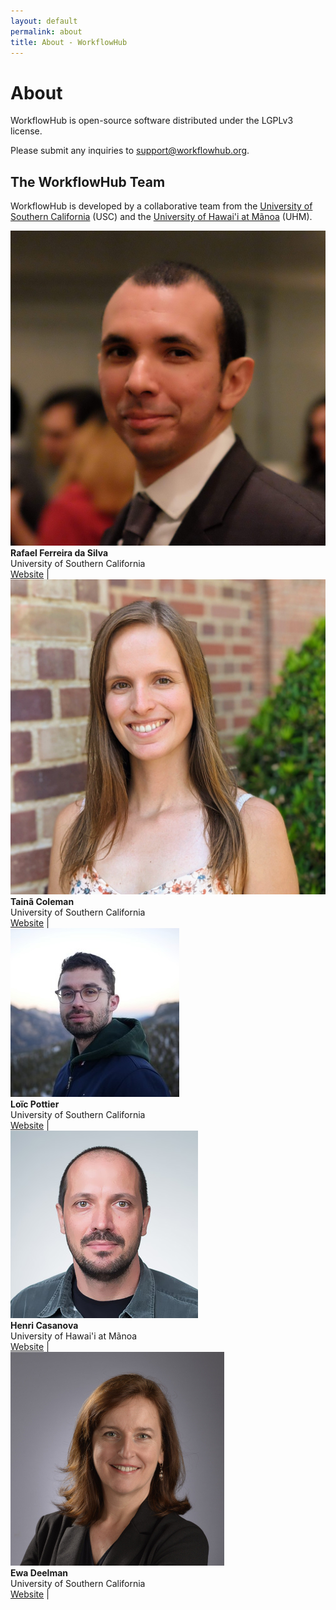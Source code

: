 ```yaml
---
layout: default
permalink: about
title: About - WorkflowHub
---
```


# About

WorkflowHub is open-source software distributed under the LGPLv3 license.

Please submit any inquiries to <support@workflowhub.org>.

## The WorkflowHub Team

WorkflowHub is developed by a collaborative team from the [University 
of Southern California](https://isi.edu) (USC) and the [University of 
Hawai'i at Mãnoa](https://www.ics.hawaii.edu) (UHM). 

<div class="team">
    <img src="/assets/images/team/ferreiradasilva.jpg" />
    <div class="team-info">
        <strong>Rafael Ferreira da Silva</strong><br/>
        University of Southern California<br/>
        <div class="team-links">
            <a href="https://rafaelsilva.com" target="_blank">Website</a> |
        </div>
    </div>
</div>

<div class="team">
    <img src="/assets/images/team/coleman.jpg" />
    <div class="team-info">
        <strong>Tainã Coleman</strong><br/>
        University of Southern California<br/>
        <div class="team-links">
            <a href="http://tainacoleman.com" target="_blank">Website</a> |
        </div>
    </div>
</div>

<div class="team">
    <img src="/assets/images/team/pottier.jpg" />
    <div class="team-info">
        <strong>Loïc Pottier</strong><br/>
        University of Southern California<br/>
        <div class="team-links">
            <a href="http://loicpottier.com" target="_blank">Website</a> |
        </div>
    </div>
</div>

<div class="team">
    <img src="/assets/images/team/casanova.jpg" />
    <div class="team-info">
        <strong>Henri Casanova</strong><br/>
        University of Hawai'i at Mãnoa<br/>
        <div class="team-links">
            <a href="http://henricasanova.github.io" target="_blank">Website</a> |
        </div>
    </div>
</div>

<div class="team">
    <img src="/assets/images/team/deelman.jpg" />
    <div class="team-info">
        <strong>Ewa Deelman</strong><br/>
        University of Southern California<br/>
        <div class="team-links">
            <a href="https://deelman.isi.edu" target="_blank">Website</a> |
        </div>
    </div>
</div>

